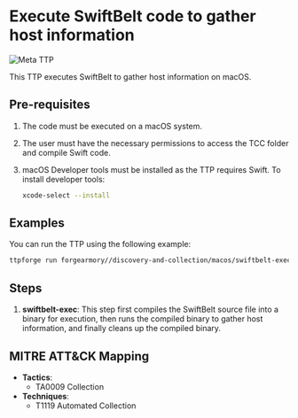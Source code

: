 # Execute SwiftBelt code to gather host information

![Meta TTP](https://img.shields.io/badge/Meta_TTP-blue)

This TTP executes SwiftBelt to gather host information on macOS.

## Pre-requisites

1. The code must be executed on a macOS system.
1. The user must have the necessary permissions to access the TCC folder and
   compile Swift code.
1. macOS Developer tools must be installed as the TTP requires Swift. To install
   developer tools:

   ```bash
   xcode-select --install
   ```

## Examples

You can run the TTP using the following example:

```bash
ttpforge run forgearmory//discovery-and-collection/macos/swiftbelt-exec/swiftbelt-exec.yaml
```

## Steps

1. **swiftbelt-exec**: This step first compiles the SwiftBelt source file into a
   binary for execution, then runs the compiled binary to gather host
   information, and finally cleans up the compiled binary.

## MITRE ATT&CK Mapping

- **Tactics**:
  - TA0009 Collection
- **Techniques**:
  - T1119 Automated Collection
